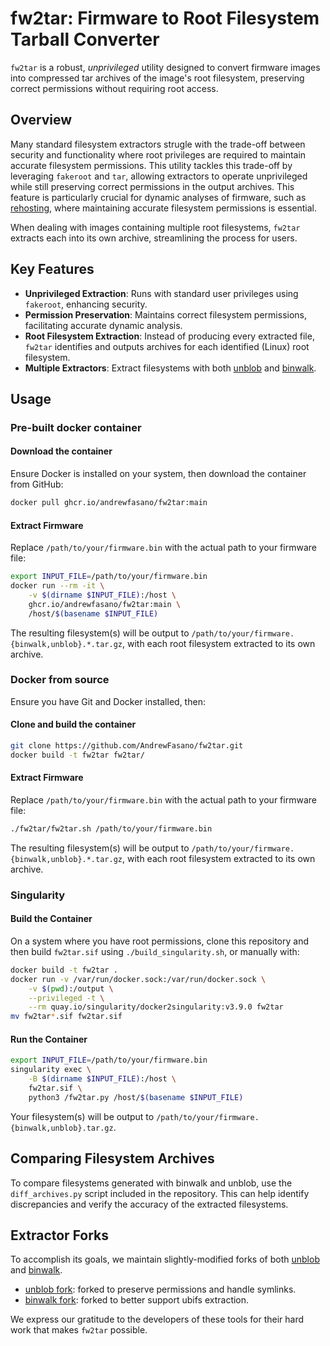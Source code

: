 # fw2tar: Firmware to Root Filesystem Tarball Converter

`fw2tar` is a robust, _unprivileged_ utility designed to convert firmware images into compressed tar archives of the image's root filesystem, preserving correct permissions without requiring root access.

## Overview

Many standard filesystem extractors strugle with the trade-off between security and functionality where root privileges are required to maintain accurate filesystem permissions. This utility tackles this trade-off by leveraging `fakeroot` and `tar`, allowing extractors to operate unprivileged while still preserving correct permissions in the output archives. This feature is particularly crucial for dynamic analyses of firmware, such as [rehosting](https://dspace.mit.edu/handle/1721.1/130505), where maintaining accurate filesystem permissions is essential.

When dealing with images containing multiple root filesystems, `fw2tar` extracts each into its own archive, streamlining the process for users.

## Key Features

- **Unprivileged Extraction**: Runs with standard user privileges using `fakeroot`, enhancing security.
- **Permission Preservation**: Maintains correct filesystem permissions, facilitating accurate dynamic analysis.
- **Root Filesystem Extraction**: Instead of producing every extracted file, `fw2tar` identifies and outputs archives for each identified (Linux) root filesystem.
- **Multiple Extractors**: Extract filesystems with both [unblob](https://github.com/onekey-sec/unblob/) and [binwalk](https://github.com/ReFirmLabs/binwalk).

## Usage

### Pre-built docker container

#### Download the container
Ensure Docker is installed on your system, then download the container from GitHub:

```sh
docker pull ghcr.io/andrewfasano/fw2tar:main
```

#### Extract Firmware
Replace `/path/to/your/firmware.bin` with the actual path to your firmware file:

```sh
export INPUT_FILE=/path/to/your/firmware.bin
docker run --rm -it \
    -v $(dirname $INPUT_FILE):/host \
    ghcr.io/andrewfasano/fw2tar:main \
    /host/$(basename $INPUT_FILE)
```

The resulting filesystem(s) will be output to `/path/to/your/firmware.{binwalk,unblob}.*.tar.gz`, with each root filesystem extracted to its own archive.

### Docker from source
Ensure you have Git and Docker installed, then:

#### Clone and build the container
```sh
git clone https://github.com/AndrewFasano/fw2tar.git
docker build -t fw2tar fw2tar/
```

#### Extract Firmware
Replace `/path/to/your/firmware.bin` with the actual path to your firmware file:

```sh
./fw2tar/fw2tar.sh /path/to/your/firmware.bin
```

The resulting filesystem(s) will be output to `/path/to/your/firmware.{binwalk,unblob}.*.tar.gz`, with each root filesystem extracted to its own archive.

### Singularity

#### Build the Container

On a system where you have root permissions, clone this repository and
then build `fw2tar.sif` using `./build_singularity.sh`, or manually with:

```sh
docker build -t fw2tar .
docker run -v /var/run/docker.sock:/var/run/docker.sock \
    -v $(pwd):/output \
    --privileged -t \
    --rm quay.io/singularity/docker2singularity:v3.9.0 fw2tar
mv fw2tar*.sif fw2tar.sif
```

#### Run the Container

```sh
export INPUT_FILE=/path/to/your/firmware.bin
singularity exec \
    -B $(dirname $INPUT_FILE):/host \
    fw2tar.sif \
    python3 /fw2tar.py /host/$(basename $INPUT_FILE)
```

Your filesystem(s) will be output to `/path/to/your/firmware.{binwalk,unblob}.tar.gz`.

## Comparing Filesystem Archives

To compare filesystems generated with binwalk and unblob, use the `diff_archives.py`
 script included in the repository.
 This can help identify discrepancies and verify the accuracy of the extracted filesystems.

## Extractor Forks
To accomplish its goals, we maintain slightly-modified forks of both [unblob](https://github.com/onekey-sec/unblob/) and [binwalk](https://github.com/ReFirmLabs/binwalk).
- [unblob fork](https://github.com/andrewfasano/unblob): forked to preserve permissions and handle symlinks.
- [binwalk fork](https://github.com/andrewfasano/binwalk): forked to better support ubifs extraction.

We express our gratitude to the developers of these tools for their hard work that makes `fw2tar` possible.
